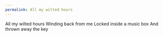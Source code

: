 ```yaml
---
permalink: All my wilted hours
---
```

All my wilted hours 
Winding back from me 
Locked inside a music box 
And thrown away the key
